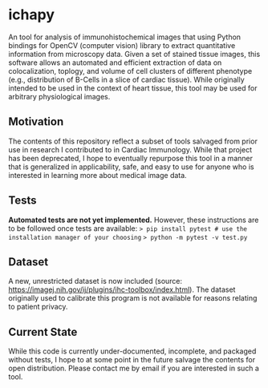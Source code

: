 # ichapy
An tool for analysis of immunohistochemical images that using Python bindings for OpenCV (computer vision) library to extract quantitative information from microscopy data. Given a set of stained tissue images, this software allows an automated and efficient extraction of data on colocalization, toplogy, and volume of cell clusters of different phenotype (e.g., distribution of B-Cells in a slice of cardiac tissue). While originally intended to be used in the context of heart tissue, this tool may be used for arbitrary physiological images.

## Motivation
The contents of this repository reflect a subset of tools salvaged from prior use in research I contributed to in Cardiac Immunology. While that project has been deprecated, I hope to eventually repurpose this tool in a manner that is generalized in applicability, safe, and easy to use for anyone who is interested in learning more about medical image data.

## Tests
**Automated tests are not yet implemented.**
However, these instructions are to be followed once tests are available:
`> pip install pytest # use the installation manager of your choosing`
`> python -m pytest -v test.py`

## Dataset
A new, unrestricted dataset is now included (source: https://imagej.nih.gov/ij/plugins/ihc-toolbox/index.html). The dataset originally used to calibrate this program is not available for reasons relating to patient privacy.

## Current State
While this code is currently under-documented, incomplete, and packaged without tests, I hope to at some point in the future salvage the contents for open distribution. Please contact me by email if you are interested in such a tool.
